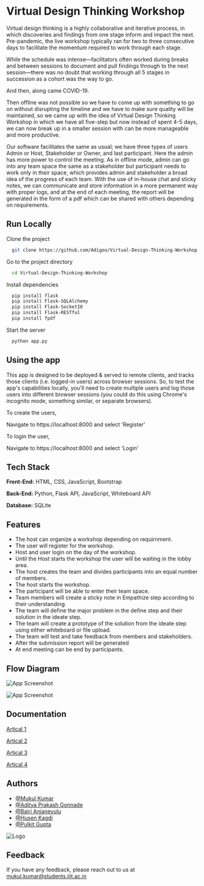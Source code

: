 
# Virtual Design Thinking Workshop

Virtual design thinking is a highly collaborative and iterative process, in which discoveries and findings from one stage inform and impact the next. Pre-pandemic, the live workshop typically ran for two to three consecutive days to facilitate the momentum required to work through each stage.

While the schedule was intense—facilitators often worked during breaks and between sessions to document and pull findings through to the next session—there was no doubt that working through all 5 stages in succession as a cohort was the way to go.

And then, along came COVID-19.

Then offline was not possible so we have to come up with something to go on without disrupting the timeline and we have to make sure quality will be maintained, so we came up with the idea of Virtual Design Thinking Workshop in which we have all five-step but now instead of spent 4-5 days, we can now break up in a smaller session with can be more manageable and more productive.

Our software facilitates the same as usual; we have three types of users Admin or Host, Stakeholder or Owner, and last participant. Here the admin has more power to control the meeting. As in offline mode, admin can go into any team space the same as a stakeholder but participant needs to work only in their space, which provides admin and stakeholder a broad idea of the progress of each team. With the use of in-house chat and sticky notes, we can communicate and store information in a more permanent way with proper logs, and at the end of each meeting, the report will be generated in the form of a pdf which can be shared with others depending on requirements.
## Run Locally

Clone the project

```bash
  git clone https://github.com/Adigoo/Virtual-Design-Thinking-Workshop.git
```

Go to the project directory

```bash
  cd Virtual-Design-Thinking-Workshop
```

Install dependencies

```bash
  pip install flask
  pip install Flask-SQLAlchemy
  pip install Flask-SocketIO
  pip install Flask-RESTful
  pip install fpdf
```

Start the server

```bash
  python app.py
```

## Using the app
This app is designed to be deployed & served to remote clients, and tracks those clients (i.e. logged-in users) across browser sessions. So, to test the app's  capabilities locally, you'll need to create multiple users and log those users into different browser sessions (you could do this using Chrome's incognito mode, something similar, or separate browsers). 

To create the users,

Navigate to https://localhost:8000 and select 'Register'

To login the user,

Navigate to https://localhost:8000 and select 'Login'

## Tech Stack

**Front-End:** HTML, CSS, JavaScript, Bootstrap

**Back-End:** Python, Flask API, JavaScript, Whiteboard API

**Database:** SQLite

## Features

- The host can organize a workshop depending on requirnment.
- The user will register for the workshop.
- Host and user login on the day of the workshop.
- Until the Host starts the workshop the user will be waiting in the lobby area.
- The host creates the team and divides participants into an equal number of members.
- The host starts the workshop.
- The participant will be able to enter their team space.
- Team members will create a sticky note in Empathize step according to their understanding.
- The team will define the major problem in the define step and their solution in the ideate step.
- The team will create a prototype of the solution from the ideate step using either whiteboard or file upload.
- The team will test and take feedback from members and stakeholders.
- After the submission report will be generated
- At end meeting can be end by participants.


## Flow Diagram

![App Screenshot](https://i.ibb.co/Fb4GD9t/image.png)

![App Screenshot](https://i.ibb.co/GnvHvnm/image.png)


## Documentation

[Artical 1](https://drive.google.com/file/d/0B5tEq_Jf3-6oOVk0SWkzM2xmOTg/view?resourcekey=0-gBtx2H9ne8GQnRafv83JMg)

[Artical 2](https://netmind.net/en/design-thinking-in-an-hour-workshop-framework/)

[Artical 3](https://medium.com/windmill-smart-solutions/design-thinking-workshop-step-by-step-guide-428171c2adee)

[Artical 4](https://miro.com/blog/how-to-run-a-virtual-design-thinking-workshop/)

## Authors

- [@Mukul Kumar](http://github.com/mkk96)
- [@Aditya Prakash Gonnade](https://github.com/Adigoo)
- [@Bairi Anjaneyulu](https://github.com/AnjaneyuluBairi)
- [@Husen Kagdi](https://github.com/HRKagdi)
- [@Pulkit Gupta](https://github.com/Pulkit112)




![Logo](https://i.ibb.co/tPZ0SGr/logo.png)


## Feedback

If you have any feedback, please reach out to us at mukul.kumar@students.iiit.ac.in

